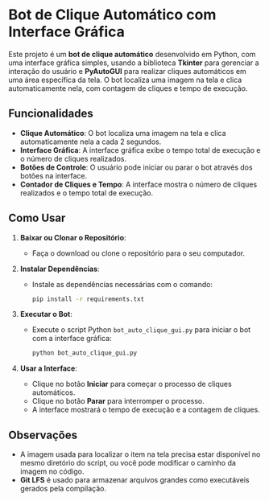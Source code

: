 
# Bot de Clique Automático com Interface Gráfica

Este projeto é um **bot de clique automático** desenvolvido em Python, com uma interface gráfica simples, usando a biblioteca **Tkinter** para gerenciar a interação do usuário e **PyAutoGUI** para realizar cliques automáticos em uma área específica da tela. O bot localiza uma imagem na tela e clica automaticamente nela, com contagem de cliques e tempo de execução.

## Funcionalidades

- **Clique Automático**: O bot localiza uma imagem na tela e clica automaticamente nela a cada 2 segundos.
- **Interface Gráfica**: A interface gráfica exibe o tempo total de execução e o número de cliques realizados.
- **Botões de Controle**: O usuário pode iniciar ou parar o bot através dos botões na interface.
- **Contador de Cliques e Tempo**: A interface mostra o número de cliques realizados e o tempo total de execução.

## Como Usar

1. **Baixar ou Clonar o Repositório**:
   - Faça o download ou clone o repositório para o seu computador.

2. **Instalar Dependências**:
   - Instale as dependências necessárias com o comando:
     ```bash
     pip install -r requirements.txt
     ```

3. **Executar o Bot**:
   - Execute o script Python `bot_auto_clique_gui.py` para iniciar o bot com a interface gráfica:
     ```bash
     python bot_auto_clique_gui.py
     ```

4. **Usar a Interface**:
   - Clique no botão **Iniciar** para começar o processo de cliques automáticos.
   - Clique no botão **Parar** para interromper o processo.
   - A interface mostrará o tempo de execução e a contagem de cliques.

## Observações

- A imagem usada para localizar o item na tela precisa estar disponível no mesmo diretório do script, ou você pode modificar o caminho da imagem no código.
- **Git LFS** é usado para armazenar arquivos grandes como executáveis gerados pela compilação.

